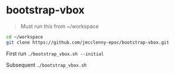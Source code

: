 # bootstrap-vbox

> Must run this from ~/workspace

```bash
cd ~/workspace
git clone https://github.com/jmcclenny-epoc/bootstrap-vbox.git
```

First run `./bootstrap_vbox.sh --initial`

Subsequent `./bootstrap_vbox.sh`